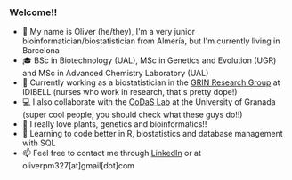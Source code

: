### Welcome!!
-  💬 My name is Oliver (he/they), I'm a very junior bioinformatician/biostatistician from Almería, but I'm currently living in Barcelona
-  🎓 BSc in Biotechnology (UAL), MSc in Genetics and Evolution (UGR) and MSc in Advanced Chemistry Laboratory (UAL)
-  💼 Currently working as a biostatistician in the [GRIN Research Group](https://idibell.cat/es/investigacion/area-de-medicina-traslacional/programa-de-sistema-digestivo-diagnostic-farmacogenetica-enfermeria-y-prevencion-clinica/enfermeria/) at IDIBELL (nurses who work in research, that's pretty dope!)
-  💻 I also collaborate with the [CoDaS Lab](https://codas.ugr.es) at the University of Granada (super cool people, you should check what these guys do!!)
-  🌱 I really love plants, genetics and bioinformatics!!
-  🤔 Learning to code better in R, biostatistics and database management with SQL
-  📫 Feel free to contact me through [LinkedIn](https://www.linkedin.com/in/oliver-polushkina-7979991ba/) or at oliverpm327[at]gmail[dot]com

<!--
**oliverpol/oliverpol** is a ✨ _special_ ✨ repository because its `README.md` (this file) appears on your GitHub profile.

Here are some ideas to get you started:

- 🔭 I’m currently working on ...
- 🌱 I’m currently learning ...
- 👯 I’m looking to collaborate on ...
- 🤔 I’m looking for help with ...
- 💬 Ask me about ...
-  How to reach me: ...
- 😄 Pronouns: ...
- ⚡ Fun fact: ...
-->
